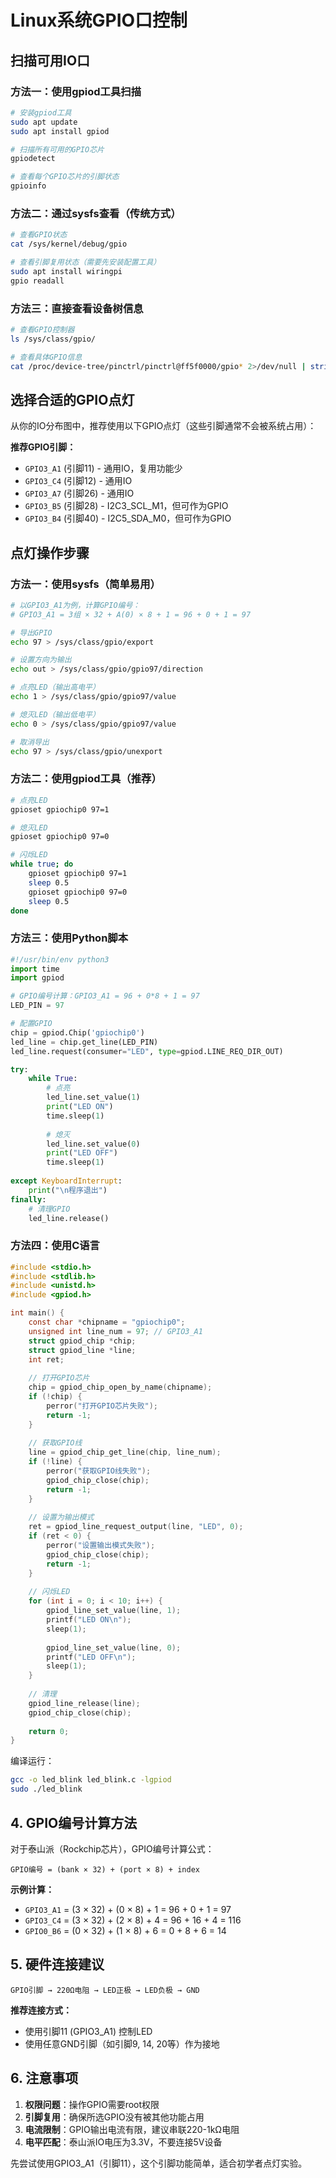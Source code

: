 # Linux系统GPIO口控制

## 扫描可用IO口

### 方法一：使用gpiod工具扫描
```bash
# 安装gpiod工具
sudo apt update
sudo apt install gpiod

# 扫描所有可用的GPIO芯片
gpiodetect

# 查看每个GPIO芯片的引脚状态
gpioinfo
```

### 方法二：通过sysfs查看（传统方式）
```bash
# 查看GPIO状态
cat /sys/kernel/debug/gpio

# 查看引脚复用状态（需要先安装配置工具）
sudo apt install wiringpi
gpio readall
```

### 方法三：直接查看设备树信息
```bash
# 查看GPIO控制器
ls /sys/class/gpio/

# 查看具体GPIO信息
cat /proc/device-tree/pinctrl/pinctrl@ff5f0000/gpio* 2>/dev/null | strings
```

## 选择合适的GPIO点灯

从你的IO分布图中，推荐使用以下GPIO点灯（这些引脚通常不会被系统占用）：

**推荐GPIO引脚：**
- `GPIO3_A1` (引脚11) - 通用IO，复用功能少
- `GPIO3_C4` (引脚12) - 通用IO
- `GPIO3_A7` (引脚26) - 通用IO
- `GPIO3_B5` (引脚28) - I2C3_SCL_M1，但可作为GPIO
- `GPIO3_B4` (引脚40) - I2C5_SDA_M0，但可作为GPIO

## 点灯操作步骤

### 方法一：使用sysfs（简单易用）
```bash
# 以GPIO3_A1为例，计算GPIO编号：
# GPIO3_A1 = 3组 × 32 + A(0) × 8 + 1 = 96 + 0 + 1 = 97

# 导出GPIO
echo 97 > /sys/class/gpio/export

# 设置方向为输出
echo out > /sys/class/gpio/gpio97/direction

# 点亮LED（输出高电平）
echo 1 > /sys/class/gpio/gpio97/value

# 熄灭LED（输出低电平）
echo 0 > /sys/class/gpio/gpio97/value

# 取消导出
echo 97 > /sys/class/gpio/unexport
```

### 方法二：使用gpiod工具（推荐）
```bash
# 点亮LED
gpioset gpiochip0 97=1

# 熄灭LED
gpioset gpiochip0 97=0

# 闪烁LED
while true; do
    gpioset gpiochip0 97=1
    sleep 0.5
    gpioset gpiochip0 97=0
    sleep 0.5
done
```

### 方法三：使用Python脚本
```python
#!/usr/bin/env python3
import time
import gpiod

# GPIO编号计算：GPIO3_A1 = 96 + 0*8 + 1 = 97
LED_PIN = 97

# 配置GPIO
chip = gpiod.Chip('gpiochip0')
led_line = chip.get_line(LED_PIN)
led_line.request(consumer="LED", type=gpiod.LINE_REQ_DIR_OUT)

try:
    while True:
        # 点亮
        led_line.set_value(1)
        print("LED ON")
        time.sleep(1)
        
        # 熄灭
        led_line.set_value(0)
        print("LED OFF")
        time.sleep(1)
        
except KeyboardInterrupt:
    print("\n程序退出")
finally:
    # 清理GPIO
    led_line.release()
```

### 方法四：使用C语言
```c
#include <stdio.h>
#include <stdlib.h>
#include <unistd.h>
#include <gpiod.h>

int main() {
    const char *chipname = "gpiochip0";
    unsigned int line_num = 97; // GPIO3_A1
    struct gpiod_chip *chip;
    struct gpiod_line *line;
    int ret;
    
    // 打开GPIO芯片
    chip = gpiod_chip_open_by_name(chipname);
    if (!chip) {
        perror("打开GPIO芯片失败");
        return -1;
    }
    
    // 获取GPIO线
    line = gpiod_chip_get_line(chip, line_num);
    if (!line) {
        perror("获取GPIO线失败");
        gpiod_chip_close(chip);
        return -1;
    }
    
    // 设置为输出模式
    ret = gpiod_line_request_output(line, "LED", 0);
    if (ret < 0) {
        perror("设置输出模式失败");
        gpiod_chip_close(chip);
        return -1;
    }
    
    // 闪烁LED
    for (int i = 0; i < 10; i++) {
        gpiod_line_set_value(line, 1);
        printf("LED ON\n");
        sleep(1);
        
        gpiod_line_set_value(line, 0);
        printf("LED OFF\n");
        sleep(1);
    }
    
    // 清理
    gpiod_line_release(line);
    gpiod_chip_close(chip);
    
    return 0;
}
```

编译运行：
```bash
gcc -o led_blink led_blink.c -lgpiod
sudo ./led_blink
```

## 4. GPIO编号计算方法

对于泰山派（Rockchip芯片），GPIO编号计算公式：
```
GPIO编号 = (bank × 32) + (port × 8) + index
```

**示例计算：**
- `GPIO3_A1` = (3 × 32) + (0 × 8) + 1 = 96 + 0 + 1 = 97
- `GPIO3_C4` = (3 × 32) + (2 × 8) + 4 = 96 + 16 + 4 = 116
- `GPIO0_B6` = (0 × 32) + (1 × 8) + 6 = 0 + 8 + 6 = 14

## 5. 硬件连接建议

```
GPIO引脚 → 220Ω电阻 → LED正极 → LED负极 → GND
```

**推荐连接方式：**
- 使用引脚11 (GPIO3_A1) 控制LED
- 使用任意GND引脚（如引脚9, 14, 20等）作为接地

## 6. 注意事项

1. **权限问题**：操作GPIO需要root权限
2. **引脚复用**：确保所选GPIO没有被其他功能占用
3. **电流限制**：GPIO输出电流有限，建议串联220-1kΩ电阻
4. **电平匹配**：泰山派IO电压为3.3V，不要连接5V设备

先尝试使用GPIO3_A1（引脚11），这个引脚功能简单，适合初学者点灯实验。